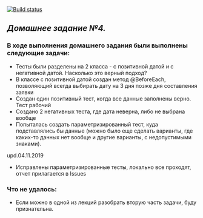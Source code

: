 [![Build status](https://ci.appveyor.com/api/projects/status/6padstf4fkdvog63?svg=true)](https://ci.appveyor.com/project/yoursalex/homeworkaqaselenide)

## *Домашнее задание №4.*

### В ходе выполнения домашнего задания были выполнены следующие задачи: 

* Тесты были разделены на 2 класса - с позитивной датой и с негативной датой. Насколько это верный подход? 
* В классе с позитивной датой создан метод @BeforeEach, позволяющий всегда выбирать дату на 3 дня позже дня составления заявки
* Создан один позитивный тест, когда все данные заполнены верно. Тест рабочий
* Создано 2 негативных теста, где дата неверна, либо не выбрана вообще
* Попыталась создать параметризированный тест, куда подставлялись бы данные (можно было еще сделать варианты, где каких-то данных нет вообще и другие варианты, с недопустимыми знаками). 

upd.04.11.2019
* Исправлены параметризированные тесты, локально все проходят, отчет прилагается в Issues

### Что не удалось: 

* Если можно в одной из лекций разобрать вторую часть задачи, буду признательна.